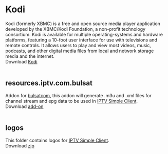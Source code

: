 # Kodi
Kodi (formerly XBMC) is a free and open source media player application developed by the XBMC/Kodi Foundation, a non-profit technology consortium. Kodi is available for multiple operating-systems and hardware platforms, featuring a 10-foot user interface for use with televisions and remote controls. It allows users to play and view most videos, music, podcasts, and other digital media files from local and network storage media and the internet.
<br />
Download [Kodi](https://kodi.tv)
<br /><br />

## resources.iptv.com.bulsat
Addon for [bulsatcom](www.bulsat.com), this addon will generate .m3u and .xml files for channel stream and epg data to be used in [IPTV Simple Client](http://kodi.wiki/view/Add-on:IPTV_Simple_Client).
<br />
Download [add-on](https://github.com/vastril4o/kodi/raw/master/resources.iptv.com.bulsat.zip)
<br /><br />

## logos
This folder contains logos for [IPTV Simple Client](http://kodi.wiki/view/Add-on:IPTV_Simple_Client).
<br />
Download [zip](https://github.com/vastril4o/kodi/raw/master/logos_256.zip)
<br /><br />
